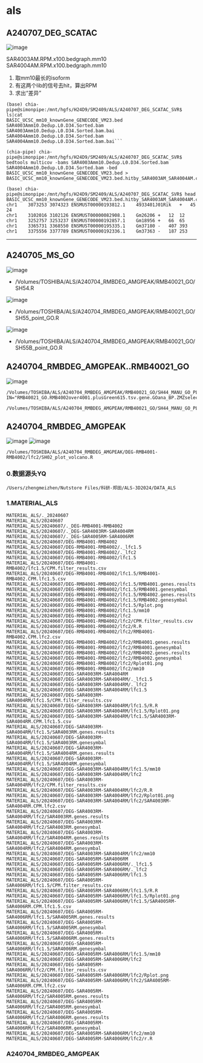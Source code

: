 # als

## A240707_DEG_SCATAC
![image](https://github.com/denchugen/als/assets/8020391/2e7bfd4b-a9f2-48a0-a43e-5e0ef9c1e650)

SAR4003AM.RPM.x100.bedgraph.mm10
SAR4004AM.RPM.x100.bedgraph.mm10

1. 取mm10最长的isoform
2. 有这两个lib的信号去hit，算出RPM
3. 求出“差异”
```
(base) chia-pipe@simonpipe:/mnt/hgfs/H24D9/SM2409/ALS/A240707_DEG_SCATAC_SVR$ ls|cat
BASIC_UCSC_mm10_knownGene_GENECODE_VM23.bed
SAR4003Amm10.Dedup.L0.D34.Sorted.bam
SAR4003Amm10.Dedup.L0.D34.Sorted.bam.bai
SAR4004Amm10.Dedup.L0.D34.Sorted.bam
SAR4004Amm10.Dedup.L0.D34.Sorted.bam.bai```

(chia-pipe) chia-pipe@simonpipe:/mnt/hgfs/H24D9/SM2409/ALS/A240707_DEG_SCATAC_SVR$ bedtools multicov -bams SAR4003Amm10.Dedup.L0.D34.Sorted.bam SAR4004Amm10.Dedup.L0.D34.Sorted.bam -bed BASIC_UCSC_mm10_knownGene_GENECODE_VM23.bed > BASIC_UCSC_mm10_knownGene_GENECODE_VM23.bed.hitby_SAR4003AM_SAR4004AM.cov

(base) chia-pipe@simonpipe:/mnt/hgfs/H24D9/SM2409/ALS/A240707_DEG_SCATAC_SVR$ head BASIC_UCSC_mm10_knownGene_GENECODE_VM23.bed.hitby_SAR4003AM_SAR4004AM.cov 
chr1	3073253	3074323	ENSMUST00000193812.1	4933401J01Rik	+	45	24
chr1	3102016	3102126	ENSMUST00000082908.1	Gm26206	+	12	12
chr1	3252757	3253237	ENSMUST00000192857.1	Gm18956	+	66	65
chr1	3365731	3368550	ENSMUST00000195335.1	Gm37180	-	407	393
chr1	3375556	3377789	ENSMUST00000192336.1	Gm37363	-	187	253

```
---

## A240705_MS_GO
![image](https://github.com/denchugen/als/assets/8020391/fcd5df71-f340-4fc8-9f89-2ba253e98379)


- /Volumes/TOSHIBA/ALS/A240704_RMBDEG_AMGPEAK/RMB40021_GO/SH54.R

![image](https://github.com/denchugen/als/assets/8020391/5cd83d6f-f5ba-406f-9be6-5e0a423e5a32)


- /Volumes/TOSHIBA/ALS/A240704_RMBDEG_AMGPEAK/RMB40021_GO/SH55_point_GO.R

![image](https://github.com/denchugen/als/assets/8020391/c2b98f77-9fd1-472c-81d9-0191090b5b09)


- /Volumes/TOSHIBA/ALS/A240704_RMBDEG_AMGPEAK/RMB40021_GO/SH55B_point_GO.R

## A240704_RMBDEG_AMGPEAK..RMB40021_GO
![image](https://github.com/denchugen/als/assets/8020391/c9fe70a1-d2f7-48db-bed6-fede92811a72)

```
/Volumes/TOSHIBA/ALS/A240704_RMBDEG_AMGPEAK/RMB40021_GO/SH44_MANU_GO_PLOT.R
IN="RMB40021_GO.RMB4002over4001.plusGreen615.tsv.gene.GOana_BP.ZMZselect.tsv"

/Volumes/TOSHIBA/ALS/A240704_RMBDEG_AMGPEAK/RMB40021_GO/SH44_MANU_GO_PLOT.R.RMB40021_GO.RMB4002over4001.plusGreen615.tsv.gene.GOana_BP.ZMZselect.tsv.png
```
## A240704_RMBDEG_AMGPEAK
![image](https://github.com/denchugen/als/assets/8020391/4d457246-de74-4db9-8dbc-88c5670d5bb4)
![image](https://github.com/denchugen/als/assets/8020391/8cc14f9c-00bc-407b-9428-bd6a3f0af90f)

```
/Volumes/TOSHIBA/ALS/A240704_RMBDEG_AMGPEAK/DEG-RMB4001-RMB4002/lfc2/SH02_plot_volcano.R
```
### 0.数据源头YQ
  
  ```
  /Users/zhengmeizhen/Nutstore Files/科研-郑田/ALS-3D2024/DATA_ALS
  ```

### 1.MATERIAL_ALS
```
MATERIAL_ALS/._20240607
MATERIAL_ALS/20240607
MATERIAL_ALS/20240607/._DEG-RMB4001-RMB4002
MATERIAL_ALS/20240607/._DEG-SAR4003RM-SAR4004RM
MATERIAL_ALS/20240607/._DEG-SAR4005RM-SAR4006RM
MATERIAL_ALS/20240607/DEG-RMB4001-RMB4002
MATERIAL_ALS/20240607/DEG-RMB4001-RMB4002/._lfc1.5
MATERIAL_ALS/20240607/DEG-RMB4001-RMB4002/._lfc2
MATERIAL_ALS/20240607/DEG-RMB4001-RMB4002/lfc1.5
MATERIAL_ALS/20240607/DEG-RMB4001-RMB4002/lfc1.5/CPM.filter_results.csv
MATERIAL_ALS/20240607/DEG-RMB4001-RMB4002/lfc1.5/RMB4001-RMB4002.CPM.lfc1.5.csv
MATERIAL_ALS/20240607/DEG-RMB4001-RMB4002/lfc1.5/RMB4001.genes.results
MATERIAL_ALS/20240607/DEG-RMB4001-RMB4002/lfc1.5/RMB4001.genesymbal
MATERIAL_ALS/20240607/DEG-RMB4001-RMB4002/lfc1.5/RMB4002.genes.results
MATERIAL_ALS/20240607/DEG-RMB4001-RMB4002/lfc1.5/RMB4002.genesymbal
MATERIAL_ALS/20240607/DEG-RMB4001-RMB4002/lfc1.5/Rplot.png
MATERIAL_ALS/20240607/DEG-RMB4001-RMB4002/lfc1.5/mm10
MATERIAL_ALS/20240607/DEG-RMB4001-RMB4002/lfc2
MATERIAL_ALS/20240607/DEG-RMB4001-RMB4002/lfc2/CPM.filter_results.csv
MATERIAL_ALS/20240607/DEG-RMB4001-RMB4002/lfc2/R.R
MATERIAL_ALS/20240607/DEG-RMB4001-RMB4002/lfc2/RMB4001-RMB4002.CPM.lfc2.csv
MATERIAL_ALS/20240607/DEG-RMB4001-RMB4002/lfc2/RMB4001.genes.results
MATERIAL_ALS/20240607/DEG-RMB4001-RMB4002/lfc2/RMB4001.genesymbal
MATERIAL_ALS/20240607/DEG-RMB4001-RMB4002/lfc2/RMB4002.genes.results
MATERIAL_ALS/20240607/DEG-RMB4001-RMB4002/lfc2/RMB4002.genesymbal
MATERIAL_ALS/20240607/DEG-RMB4001-RMB4002/lfc2/Rplot01.png
MATERIAL_ALS/20240607/DEG-RMB4001-RMB4002/lfc2/mm10
MATERIAL_ALS/20240607/DEG-SAR4003RM-SAR4004RM
MATERIAL_ALS/20240607/DEG-SAR4003RM-SAR4004RM/._lfc1.5
MATERIAL_ALS/20240607/DEG-SAR4003RM-SAR4004RM/._lfc2
MATERIAL_ALS/20240607/DEG-SAR4003RM-SAR4004RM/lfc1.5
MATERIAL_ALS/20240607/DEG-SAR4003RM-SAR4004RM/lfc1.5/CPM.filter_results.csv
MATERIAL_ALS/20240607/DEG-SAR4003RM-SAR4004RM/lfc1.5/R.R
MATERIAL_ALS/20240607/DEG-SAR4003RM-SAR4004RM/lfc1.5/Rplot01.png
MATERIAL_ALS/20240607/DEG-SAR4003RM-SAR4004RM/lfc1.5/SAR4003RM-SAR4004RM.CPM.lfc1.5.csv
MATERIAL_ALS/20240607/DEG-SAR4003RM-SAR4004RM/lfc1.5/SAR4003RM.genes.results
MATERIAL_ALS/20240607/DEG-SAR4003RM-SAR4004RM/lfc1.5/SAR4003RM.genesymbal
MATERIAL_ALS/20240607/DEG-SAR4003RM-SAR4004RM/lfc1.5/SAR4004RM.genes.results
MATERIAL_ALS/20240607/DEG-SAR4003RM-SAR4004RM/lfc1.5/SAR4004RM.genesymbal
MATERIAL_ALS/20240607/DEG-SAR4003RM-SAR4004RM/lfc1.5/mm10
MATERIAL_ALS/20240607/DEG-SAR4003RM-SAR4004RM/lfc2
MATERIAL_ALS/20240607/DEG-SAR4003RM-SAR4004RM/lfc2/CPM.filter_results.csv
MATERIAL_ALS/20240607/DEG-SAR4003RM-SAR4004RM/lfc2/R.R
MATERIAL_ALS/20240607/DEG-SAR4003RM-SAR4004RM/lfc2/Rplot01.png
MATERIAL_ALS/20240607/DEG-SAR4003RM-SAR4004RM/lfc2/SAR4003RM-SAR4004RM.CPM.lfc2.csv
MATERIAL_ALS/20240607/DEG-SAR4003RM-SAR4004RM/lfc2/SAR4003RM.genes.results
MATERIAL_ALS/20240607/DEG-SAR4003RM-SAR4004RM/lfc2/SAR4003RM.genesymbal
MATERIAL_ALS/20240607/DEG-SAR4003RM-SAR4004RM/lfc2/SAR4004RM.genes.results
MATERIAL_ALS/20240607/DEG-SAR4003RM-SAR4004RM/lfc2/SAR4004RM.genesymbal
MATERIAL_ALS/20240607/DEG-SAR4003RM-SAR4004RM/lfc2/mm10
MATERIAL_ALS/20240607/DEG-SAR4005RM-SAR4006RM
MATERIAL_ALS/20240607/DEG-SAR4005RM-SAR4006RM/._lfc1.5
MATERIAL_ALS/20240607/DEG-SAR4005RM-SAR4006RM/._lfc2
MATERIAL_ALS/20240607/DEG-SAR4005RM-SAR4006RM/lfc1.5
MATERIAL_ALS/20240607/DEG-SAR4005RM-SAR4006RM/lfc1.5/CPM.filter_results.csv
MATERIAL_ALS/20240607/DEG-SAR4005RM-SAR4006RM/lfc1.5/R.R
MATERIAL_ALS/20240607/DEG-SAR4005RM-SAR4006RM/lfc1.5/Rplot01.png
MATERIAL_ALS/20240607/DEG-SAR4005RM-SAR4006RM/lfc1.5/SAR4005RM-SAR4006RM.CPM.lfc1.5.csv
MATERIAL_ALS/20240607/DEG-SAR4005RM-SAR4006RM/lfc1.5/SAR4005RM.genes.results
MATERIAL_ALS/20240607/DEG-SAR4005RM-SAR4006RM/lfc1.5/SAR4005RM.genesymbal
MATERIAL_ALS/20240607/DEG-SAR4005RM-SAR4006RM/lfc1.5/SAR4006RM.genes.results
MATERIAL_ALS/20240607/DEG-SAR4005RM-SAR4006RM/lfc1.5/SAR4006RM.genesymbal
MATERIAL_ALS/20240607/DEG-SAR4005RM-SAR4006RM/lfc1.5/mm10
MATERIAL_ALS/20240607/DEG-SAR4005RM-SAR4006RM/lfc2
MATERIAL_ALS/20240607/DEG-SAR4005RM-SAR4006RM/lfc2/CPM.filter_results.csv
MATERIAL_ALS/20240607/DEG-SAR4005RM-SAR4006RM/lfc2/Rplot.png
MATERIAL_ALS/20240607/DEG-SAR4005RM-SAR4006RM/lfc2/SAR4005RM-SAR4006RM.CPM.lfc2.csv
MATERIAL_ALS/20240607/DEG-SAR4005RM-SAR4006RM/lfc2/SAR4005RM.genes.results
MATERIAL_ALS/20240607/DEG-SAR4005RM-SAR4006RM/lfc2/SAR4005RM.genesymbal
MATERIAL_ALS/20240607/DEG-SAR4005RM-SAR4006RM/lfc2/SAR4006RM.genes.results
MATERIAL_ALS/20240607/DEG-SAR4005RM-SAR4006RM/lfc2/SAR4006RM.genesymbal
MATERIAL_ALS/20240607/DEG-SAR4005RM-SAR4006RM/lfc2/mm10
MATERIAL_ALS/20240607/DEG-SAR4005RM-SAR4006RM/lfc2/r.R
```
### A240704_RMBDEG_AMGPEAK
